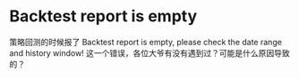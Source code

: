 # Backtest report is empty

策略回测的时候报了
Backtest report is empty, please check the date range and history window!
这一个错误，各位大爷有没有遇到过？可能是什么原因导致的？